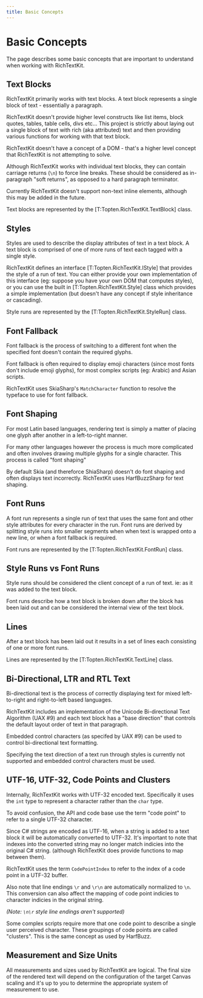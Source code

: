 ```yaml
---
title: Basic Concepts
---
```


# Basic Concepts

The page describes some basic concepts that are important to understand
when working with RichTextKit.


## Text Blocks

RichTextKit primarily works with text blocks.  A text block represents
a single block of text - essentially a paragraph.  

RichTextKit doesn't provide higher level constructs like list items, 
block quotes, tables, table cells, divs etc...  This project is strictly
about laying out a single block of text with rich (aka attributed) text
and then providing various functions for working with that text block.

RichTextKit doesn't have a concept of a DOM - that's a higher level concept 
that RichTextKit is not attempting to solve.

Although RichTextKit works with individual text blocks, they can contain
carriage returns (`\n`) to force line breaks.  These should be considered as 
in-paragraph "soft returns", as opposed to a hard paragraph terminator.

Currently RichTextKit doesn't support non-text inline elements, although this
may be added in the future.

Text blocks are represented by the [T:Topten.RichTextKit.TextBlock] class.

## Styles

Styles are used to describe the display attributes of text in a text block. A 
text block is comprised of one of more runs of text each tagged with a
single style.

RichTextKit defines an interface [T:Topten.RichTextKit.IStyle] that provides the style of a
run of text.  You can either provide your own implementation of this 
interface (eg: suppose you have your own DOM that computes styles), or 
you can use the built in [T:Topten.RichTextKit.Style] class which provides a simple implementation
(but doesn't have any concept if style inheritance or cascading).

Style runs are represented by the [T:Topten.RichTextKit.StyleRun] class.

## Font Fallback

Font fallback is the process of switching to a different font when the specified
font doesn't contain the required glyphs. 

Font fallback is often required to display emoji characters (since most fonts don't
include emoji glyphs), for most complex scripts (eg: Arabic) and Asian scripts.

RichTextKit uses SkiaSharp's `MatchCharacter` function to resolve the typeface to 
use for font fallback.


## Font Shaping

For most Latin based languages, rendering text is simply a matter of placing one glyph 
after another in a left-to-right manner.  

For many other languages however the process is much more complicated and often involves
drawing multiple glyphs for a single character. This process is called "font shaping"

By default Skia (and thereforce ShiaSharp) doesn't do font shaping and often displays 
text incorrectly.  RichTextKit uses HarfBuzzSharp for text shaping.


## Font Runs

A font run represents a single run of text that uses the same font and other
style attributes for every character in the run.  Font runs are derived by 
splitting style runs into smaller segments when when text is wrapped onto a 
new line, or when a font fallback is required.

Font runs are represented by the [T:Topten.RichTextKit.FontRun] class.


## Style Runs vs Font Runs

Style runs should be considered the client concept of a run of text.  ie: as it
was added to the text block.  

Font runs describe how a text block is broken down after the block has been laid 
out and can be considered the internal view of the text block.


## Lines

After a text block has been laid out it results in a set of lines each 
consisting of one or more font runs.

Lines are represented by the [T:Topten.RichTextKit.TextLine] class.

## Bi-Directional, LTR and RTL Text

Bi-directional text is the process of correctly displaying text for mixed 
left-to-right and right-to-left based languages.

RichTextKit includes an implementation of the Unicode Bi-directional Text 
Algorithm (UAX #9) and each text block has a "base direction" that controls
the default layout order of text in that paragraph.

Embedded control characters (as specifed by UAX #9) can be used to control 
bi-directional text formatting.  

Specifying the text direction of a text run through styles is currently not
supported and embedded control characters must be used.


## UTF-16, UTF-32, Code Points and Clusters

Internally, RichTextKit works with UTF-32 encoded text.  Specifically it uses the
`int` type to represent a character rather than the `char` type.

To avoid confusion, the API and code base use the term "code point" to 
refer to a single UTF-32 character.

Since C# strings are encoded as UTF-16, when a string is added to a text
block it will be automatically converted to UTF-32.  It's important to note that
indexes into the converted string may no longer match indicies into the original 
C# string. (although RichTextKit does provide functions to map between them).

RichTextKit uses the term `CodePointIndex` to refer to the index of a code point 
in a UTF-32 buffer.

Also note that line endings `\r` and `\r\n` are automatically normalized to `\n`.  
This conversion can also affect the mapping of code point indicies to character 
indicies in the original string.

*(Note: `\n\r` style line endings aren't supported)*

Some complex scripts require more that one code point to describe a single user 
perceived character.  These groupings of code points are called "clusters".  This is 
the same concept as used by HarfBuzz.


## Measurement and Size Units

All measurements and sizes used by RichTextKit are logical.  The final size of the
rendered text will depend on the configuration of the target Canvas scaling and 
it's up to you to determine the appropriate system of measurement to use.